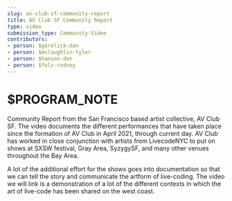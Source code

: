 ```yaml
---
slug: av-club-sf-community-report
title: AV Club SF Community Report
type: video
submission_type: Community-Video
contributors:
- person: $gorelick-dan
- person: $mclaughlin-tyler
- person: $hanson-don
- person: $folz-rodney
---
```


# $PROGRAM_NOTE

Community Report from the San Francisco based artist collective, AV Club SF. The video documents the different performances that have taken place since the formation of AV Club in April 2021, through current day. AV Club has worked in close conjunction with artists from LivecodeNYC to put on shows at SXSW festival, Gray Area, SyzygySF, and many other venues throughout the Bay Area.

A lot of the additional effort for the shows goes into documentation so that we can tell the story and communicate the artform of live-coding. The video we will link is a demonstration of a lot of the different contexts in which the art of live-code has been shared on the west coast.
